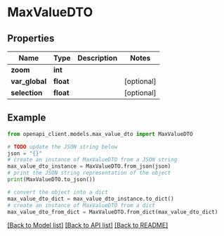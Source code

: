 # MaxValueDTO


## Properties

Name | Type | Description | Notes
------------ | ------------- | ------------- | -------------
**zoom** | **int** |  | 
**var_global** | **float** |  | [optional] 
**selection** | **float** |  | [optional] 

## Example

```python
from openapi_client.models.max_value_dto import MaxValueDTO

# TODO update the JSON string below
json = "{}"
# create an instance of MaxValueDTO from a JSON string
max_value_dto_instance = MaxValueDTO.from_json(json)
# print the JSON string representation of the object
print(MaxValueDTO.to_json())

# convert the object into a dict
max_value_dto_dict = max_value_dto_instance.to_dict()
# create an instance of MaxValueDTO from a dict
max_value_dto_from_dict = MaxValueDTO.from_dict(max_value_dto_dict)
```
[[Back to Model list]](../README.md#documentation-for-models) [[Back to API list]](../README.md#documentation-for-api-endpoints) [[Back to README]](../README.md)


